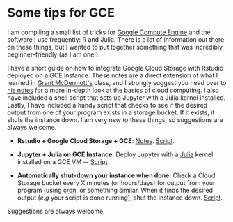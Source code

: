# Some tips for GCE 

I am compiling a small list of tricks for [Google Compute Engine](https://www.google.com/search?q=google+compute+engine&oq=google+com&aqs=chrome.0.69i59l2j69i60l3j69i65l3.1687j0j9&sourceid=chrome&ie=UTF-8) and the software I use frequently: R and Julia. There is a lot of information out there on these things, but I wanted to put together something that was incredibly beginner-friendly (as I am one!). 

I have a short guide on how to integrate Google Cloud Storage with Rstudio deployed on a GCE instance. These notes are a direct extension of what I learned in [Grant McDermott's](http://grantmcdermott.com/) class, and I strongly suggest you head over to [his notes](https://raw.githack.com/uo-ec607/lectures/master/14-gce/14-gce.html#requirements) for a more in-depth look at the basics of cloud computing. I also have included a shell script that sets up Jupyter with a Julia kernel installed. Lastly, I have included a handy script that checks to see if the desired output from one of your program exists in a storage bucket. If it exists, it shuts the instance down. I am very new to these things, so suggestions are always welcome. 



- __Rstudio + Google Cloud Storage + GCE__: [Notes](https://rawcdn.githack.com/johnmorehouse/gcs-rstudio-guide/40f9cdf8689c11a6f7f1aded8ce87a2e61f5eee7/gce_notes/gce_notes.html). [Script](https://github.com/johnmorehouse/gcs-rstudio-guide/blob/main/setup_r.sh). 

- __Jupyter + Julia on GCE Instance__:  Deploy Jupyter with a [Julia](https://julialang.org/) kernel installed on a GCE VM -- [Script](https://github.com/johnmorehouse/gcs-rstudio-guide/blob/main/setup_jupyter.sh)

- __Automatically shut-down your instance when done:__ Check a Cloud Storage bucket every X minutes (or hours/days) for output from your program (using [cron](https://ole.michelsen.dk/blog/schedule-jobs-with-crontab-on-mac-osx/), or something similar. When it finds the desired output (_e.g_ your script is done running), shut the instance down. [Script](https://rawcdn.githack.com/johnmorehouse/gcs-rstudio-guide/de919432ccc075010ac08b2285bdb01b7230f913/check_output.sh).

Suggestions are always welcome.
